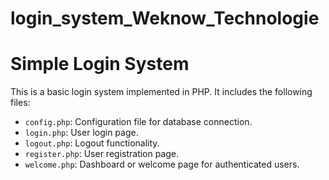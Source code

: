 # login_system_Weknow_Technologie

# Simple Login System

This is a basic login system implemented in PHP. It includes the following files:

- `config.php`: Configuration file for database connection.
- `login.php`: User login page.
- `logout.php`: Logout functionality.
- `register.php`: User registration page.
- `welcome.php`: Dashboard or welcome page for authenticated users.


